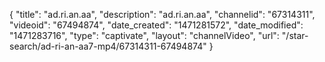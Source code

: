 {
    "title": "ad.ri.an.aa",
    "description": "ad.ri.an.aa",
    "channelid": "67314311",
    "videoid": "67494874",
    "date_created": "1471281572",
    "date_modified": "1471283716",
    "type": "captivate",
    "layout": "channelVideo",
    "url": "\/star-search\/ad-ri-an-aa7-mp4\/67314311-67494874"
}